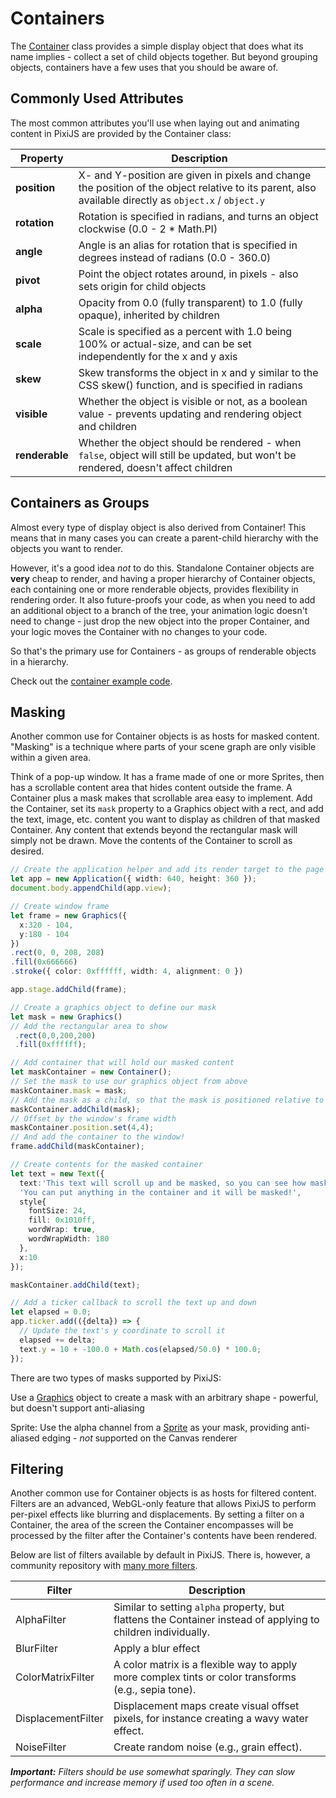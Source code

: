 # Containers

The [Container](https://pixijs.download/release/docs/scene.Container.html) class provides a simple display object that does what its name implies - collect a set of child objects together.  But beyond grouping objects, containers have a few uses that you should be aware of.

## Commonly Used Attributes

The most common attributes you'll use when laying out and animating content in PixiJS are provided by the Container class:

| Property | Description |
| --- | --- |
| **position** | X- and Y-position are given in pixels and change the position of the object relative to its parent, also available directly as `object.x` / `object.y` |
| **rotation** | Rotation is specified in radians, and turns an object clockwise (0.0 - 2 * Math.PI) |
| **angle** | Angle is an alias for rotation that is specified in degrees instead of radians (0.0 - 360.0) |
| **pivot** | Point the object rotates around, in pixels - also sets origin for child objects |
| **alpha** | Opacity from 0.0 (fully transparent) to 1.0 (fully opaque), inherited by children |
| **scale** | Scale is specified as a percent with 1.0 being 100% or actual-size, and can be set independently for the x and y axis |
| **skew** | Skew transforms the object in x and y similar to the CSS skew() function, and is specified in radians |
| **visible** | Whether the object is visible or not, as a boolean value - prevents updating and rendering object and children |
| **renderable** | Whether the object should be rendered - when `false`, object will still be updated, but won't be rendered, doesn't affect children |

## Containers as Groups

Almost every type of display object is also derived from Container!  This means that in many cases you can create a parent-child hierarchy with the objects you want to render.

However, it's a good idea _not_ to do this.  Standalone Container objects are **very** cheap to render, and having a proper hierarchy of Container objects, each containing one or more renderable objects, provides flexibility in rendering order.  It also future-proofs your code, as when you need to add an additional object to a branch of the tree, your animation logic doesn't need to change - just drop the new object into the proper Container, and your logic moves the Container with no changes to your code.

So that's the primary use for Containers - as groups of renderable objects in a hierarchy.

Check out the [container example code](../../examples/basic/container).

## Masking

Another common use for Container objects is as hosts for masked content.  "Masking" is a technique where parts of your scene graph are only visible within a given area.

Think of a pop-up window.  It has a frame made of one or more Sprites, then has a scrollable content area that hides content outside the frame.  A Container plus a mask makes that scrollable area easy to implement.  Add the Container, set its `mask` property to a Graphics object with a rect, and add the text, image, etc. content you want to display as children of that masked Container.  Any content that extends beyond the rectangular mask will simply not be drawn.  Move the contents of the Container to scroll as desired.

```ts
// Create the application helper and add its render target to the page
let app = new Application({ width: 640, height: 360 });
document.body.appendChild(app.view);

// Create window frame
let frame = new Graphics({
  x:320 - 104,
  y:180 - 104
})
.rect(0, 0, 208, 208)
.fill(0x666666)
.stroke({ color: 0xffffff, width: 4, alignment: 0 })

app.stage.addChild(frame);

// Create a graphics object to define our mask
let mask = new Graphics()
// Add the rectangular area to show
 .rect(0,0,200,200)
 .fill(0xffffff);

// Add container that will hold our masked content
let maskContainer = new Container();
// Set the mask to use our graphics object from above
maskContainer.mask = mask;
// Add the mask as a child, so that the mask is positioned relative to its parent
maskContainer.addChild(mask);
// Offset by the window's frame width
maskContainer.position.set(4,4);
// And add the container to the window!
frame.addChild(maskContainer);

// Create contents for the masked container
let text = new Text({
  text:'This text will scroll up and be masked, so you can see how masking works.  Lorem ipsum and all that.\n\n' +
  'You can put anything in the container and it will be masked!',
  style{
    fontSize: 24,
    fill: 0x1010ff,
    wordWrap: true,
    wordWrapWidth: 180
  },
  x:10
});

maskContainer.addChild(text);

// Add a ticker callback to scroll the text up and down
let elapsed = 0.0;
app.ticker.add(({delta}) => {
  // Update the text's y coordinate to scroll it
  elapsed += delta;
  text.y = 10 + -100.0 + Math.cos(elapsed/50.0) * 100.0;
});
```

There are two types of masks supported by PixiJS:

Use a [Graphics](https://pixijs.download/release/docs/scene.Graphics.html) object to create a mask with an arbitrary shape - powerful, but doesn't support anti-aliasing

Sprite: Use the alpha channel from a [Sprite](https://pixijs.download/release/docs/scene.Sprite.html) as your mask, providing anti-aliased edging - _not_ supported on the Canvas renderer

## Filtering

Another common use for Container objects is as hosts for filtered content.  Filters are an advanced, WebGL-only feature that allows PixiJS to perform per-pixel effects like blurring and displacements.  By setting a filter on a Container, the area of the screen the Container encompasses will be processed by the filter after the Container's contents have been rendered.

Below are list of filters available by default in PixiJS. There is, however, a community repository with [many more filters](https://github.com/pixijs/filters).

| Filter                                                                                 | Description                                                                                                   |
| ---                                                                                    | ---                                                                                                           |
| AlphaFilter                      | Similar to setting `alpha` property, but flattens the Container instead of applying to children individually. |
| BlurFilter                         | Apply a blur effect                                                                                           |
| ColorMatrixFilter   | A color matrix is a flexible way to apply more complex tints or color transforms (e.g., sepia tone).          |
| DisplacementFilter | Displacement maps create visual offset pixels, for instance creating a wavy water effect.                     |
| NoiseFilter                      | Create random noise (e.g., grain effect).                                                                     |

_**Important:** Filters should be use somewhat sparingly. They can slow performance and increase memory if used too often in a scene._
